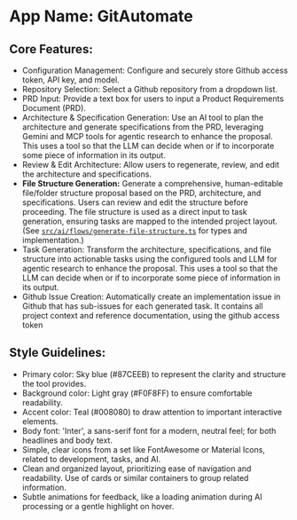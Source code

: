 # **App Name**: GitAutomate

## Core Features:

- Configuration Management: Configure and securely store Github access token, API key, and model.
- Repository Selection: Select a Github repository from a dropdown list.
- PRD Input: Provide a text box for users to input a Product Requirements Document (PRD).
- Architecture & Specification Generation: Use an AI tool to plan the architecture and generate specifications from the PRD, leveraging Gemini and MCP tools for agentic research to enhance the proposal. This uses a tool so that the LLM can decide when or if to incorporate some piece of information in its output.
- Review & Edit Architecture: Allow users to regenerate, review, and edit the architecture and specifications.
- **File Structure Generation:** Generate a comprehensive, human-editable file/folder structure proposal based on the PRD, architecture, and specifications. Users can review and edit the structure before proceeding. The file structure is used as a direct input to task generation, ensuring tasks are mapped to the intended project layout. (See [`src/ai/flows/generate-file-structure.ts`](../src/ai/flows/generate-file-structure.ts) for types and implementation.)
- Task Generation: Transform the architecture, specifications, and file structure into actionable tasks using the configured tools and LLM for agentic research to enhance the proposal. This uses a tool so that the LLM can decide when or if to incorporate some piece of information in its output.
- Github Issue Creation: Automatically create an implementation issue in Github that has sub-issues for each generated task. It contains all project context and reference documentation, using the github access token

## Style Guidelines:

- Primary color: Sky blue (#87CEEB) to represent the clarity and structure the tool provides.
- Background color: Light gray (#F0F8FF) to ensure comfortable readability.
- Accent color: Teal (#008080) to draw attention to important interactive elements.
- Body font: 'Inter', a sans-serif font for a modern, neutral feel; for both headlines and body text.
- Simple, clear icons from a set like FontAwesome or Material Icons, related to development, tasks, and AI.
- Clean and organized layout, prioritizing ease of navigation and readability. Use of cards or similar containers to group related information.
- Subtle animations for feedback, like a loading animation during AI processing or a gentle highlight on hover.
